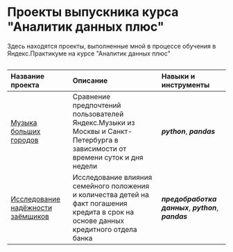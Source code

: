 # Проекты выпускника курса "Аналитик данных плюс"
Здесь находятся проекты, выполненные мной в процессе обучения в Яндекс.Практикуме на курсе "Аналитик данных плюс"
## 
| Название проекта | Описание | Навыки и инструменты |
| :-------------------- | :--------------------- |:--------------------------- |
| [Музыка больших городов](https://github.com/elijah9722/yandex-praktikum/tree/main/project_1) | Сравнение предпочтений пользователей Яндекс.Музыки из Москвы и Санкт-Петербурга в зависимости от времени суток и дня недели | ***python***, ***pandas*** |
| [Исследование надёжности заёмщиков](https://github.com/elijah9722/yandex-praktikum/tree/main/project_2) | Исследование влияния семейного положения и количества детей на факт погашения кредита в срок на основе данных кредитного отдела банка | ***предобработка данных***, ***python***, ***pandas*** |